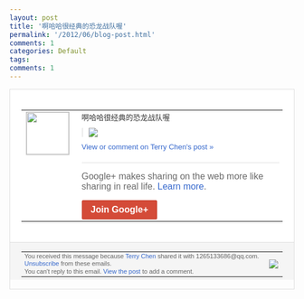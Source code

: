 ```yaml
---
layout: post
title: '啊哈哈很经典的恐龙战队喔'
permalink: '/2012/06/blog-post.html'
comments: 1
categories: Default
tags: 
comments: 1
---
```

<div style="border:solid 1px #dfdfdf;color:#686868;font:13px Arial"><div style="background-color:#fff;padding:20px;"><table cellpadding="0" cellspacing="0"><tr><td style="padding-right:15px;vertical-align:top"><a href="https://plus.google.com/_/notifications/ngemlink?&amp;emid=CNDfoITV27ACFQKc3godN0AAAA&amp;path=%2F108643996575278738906&amp;dt=1340155701511"><img height="75" src="https://lh3.googleusercontent.com/-KKRGTyJ5Bl0/AAAAAAAAAAI/AAAAAAAAEEY/jllxqER5dCk/s75-c-k-a/photo.jpg" style="border:solid 1px #cccccc;" width="75"/></a></td><td style="width:578px;color:#333;font:13px Arial;vertical-align:top;"><div style="padding-bottom:10px">啊哈哈很经典的恐龙战队喔</div><div style="margin-bottom:10px;padding-left:10px; border-left:2px solid #EAEAEA"><span style="margin-right:5px"><a href="https://plus.google.com/_/notifications/ngemlink?&amp;emid=CNDfoITV27ACFQKc3godN0AAAA&amp;path=%2F108643996575278738906%2Fposts%2F6xJm7JoBNKk%3Fgpinv%3DAMIXal8zf_gjMekEEXEThkR-KwVkR-pQFRXqc4HvEPp1JHfyhnEyL8rSFh9oQSkO6qoogiY1R-y5DcpQNmY4ShkAi2q1CTAw1Xc9Wl5dYTdPRxupfFP-nYU&amp;dt=1340155701511" style="zSoyz;"><img border="0" src="https://lh5.googleusercontent.com/-0m0u5VfJHGk/T-Em7dByxgI/AAAAAAAAOX8/IhJw3XwmFhg/h120/tumblr_m5jh84BOgV1qhqscco1_500.jpg" style="max-height:200px;max-width:275px"/></a></span></div><a href="https://plus.google.com/_/notifications/ngemlink?&amp;emid=CNDfoITV27ACFQKc3godN0AAAA&amp;path=%2F108643996575278738906%2Fposts%2F6xJm7JoBNKk%3Fgpinv%3DAMIXal8zf_gjMekEEXEThkR-KwVkR-pQFRXqc4HvEPp1JHfyhnEyL8rSFh9oQSkO6qoogiY1R-y5DcpQNmY4ShkAi2q1CTAw1Xc9Wl5dYTdPRxupfFP-nYU&amp;dt=1340155701511" style="color:#3366CC;text-decoration:none;">View or comment on Terry Chen's post »</a><div style="margin-top:20px;border-top:solid 1px #dfdfdf"><div style="padding:15px 0;color:#686868;font:16px Arial;">Google+ makes sharing on the web more like sharing in real life. <a href="http://www.google.com/+/learnmore/" style="color:#3366CC;text-decoration:none;">Learn more</a>.</div><a href="https://plus.google.com/_/notifications/ngemlink?&amp;emid=CNDfoITV27ACFQKc3godN0AAAA&amp;path=%2F%3Fgpinv%3DAMIXal8zf_gjMekEEXEThkR-KwVkR-pQFRXqc4HvEPp1JHfyhnEyL8rSFh9oQSkO6qoogiY1R-y5DcpQNmY4ShkAi2q1CTAw1Xc9Wl5dYTdPRxupfFP-nYU&amp;dt=1340155701511" style="display:inline-block;padding:7px 15px;background-color:#d44b38; color:#fff;font-size:16px; font-weight:bold;border-radius:2px;-webkit-border-radius:2px; -moz-border-radius:2px;border:solid 1px #c43b28; white-space:nowrap;text-decoration:none">Join Google+</a></div></td></tr></table></div><div style="border-top:solid 1px #dfdfdf;padding:0 20px; background-color:#f5f5f5"><table cellpadding="0" cellspacing="0" style="height:50px"><tbody><tr><td style="vertical-align:middle;width:100%; color:#636363;font:11px Arial; line-height:120%">You received this message because <a href="https://plus.google.com/_/notifications/ngemlink?&amp;emid=CNDfoITV27ACFQKc3godN0AAAA&amp;path=%2F108643996575278738906%3Fgpinv%3DAMIXal8zf_gjMekEEXEThkR-KwVkR-pQFRXqc4HvEPp1JHfyhnEyL8rSFh9oQSkO6qoogiY1R-y5DcpQNmY4ShkAi2q1CTAw1Xc9Wl5dYTdPRxupfFP-nYU&amp;dt=1340155701511" style="color:#3366CC;text-decoration:none;">Terry Chen</a> shared it with 1265133686@qq.com. <a href="https://plus.google.com/_/notifications/ngemlink?&amp;emid=CNDfoITV27ACFQKc3godN0AAAA&amp;path=%2F_%2Fnonplus%2Femailsettings%3Fgpinv%3DAMIXal8zf_gjMekEEXEThkR-KwVkR-pQFRXqc4HvEPp1JHfyhnEyL8rSFh9oQSkO6qoogiY1R-y5DcpQNmY4ShkAi2q1CTAw1Xc9Wl5dYTdPRxupfFP-nYU%26est%3DADH5u8VP0jsIFBwImPLbptjKvgulKrW4-nyIOWRkx9NWQTWwDcq3SQyqMzH2BoDgWQYtYZmJHbo-EANkpoT_78KvBHrFFzFPpk9_uIBA5kai-yglHD5yCGS5_u6Ol2_ywQZxYhaG0nGV&amp;dt=1340155701511" style="color:#3366CC;text-decoration:none;">Unsubscribe</a> from these emails.<br/>You can't reply to this email. <a href="https://plus.google.com/_/notifications/ngemlink?&amp;emid=CNDfoITV27ACFQKc3godN0AAAA&amp;path=%2F108643996575278738906%2Fposts%2F6xJm7JoBNKk%3Fgpinv%3DAMIXal8zf_gjMekEEXEThkR-KwVkR-pQFRXqc4HvEPp1JHfyhnEyL8rSFh9oQSkO6qoogiY1R-y5DcpQNmY4ShkAi2q1CTAw1Xc9Wl5dYTdPRxupfFP-nYU&amp;dt=1340155701511" style="color:#3366CC;text-decoration:none;">View the post</a> to add a comment.<br/></td><td><img src="https://ssl.gstatic.com/s2/oz/images/notifications/logo/google-plus-6617a72bb36cc548861652780c9e6ff1.png"/></td></tr></tbody></table></div></div>